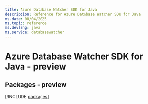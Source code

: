 ```yaml
---
title: Azure Database Watcher SDK for Java
description: Reference for Azure Database Watcher SDK for Java
ms.date: 08/04/2025
ms.topic: reference
ms.devlang: java
ms.service: databasewatcher
---
```

# Azure Database Watcher SDK for Java - preview
## Packages - preview
[!INCLUDE [packages](database-watcher-index.md)]